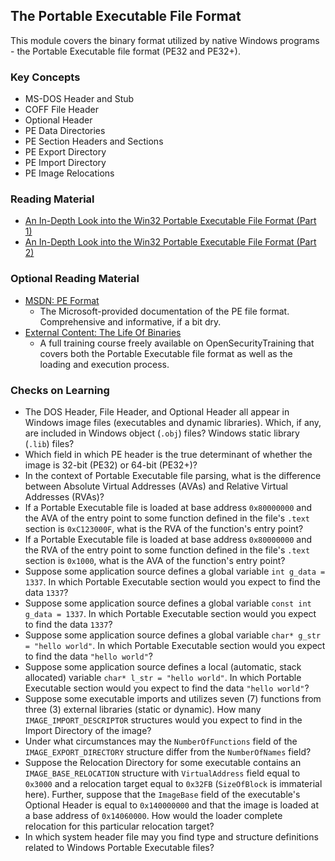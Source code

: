 ## The Portable Executable File Format

This module covers the binary format utilized by native Windows programs - the Portable Executable file format (PE32 and PE32+). 

### Key Concepts

- MS-DOS Header and Stub
- COFF File Header
- Optional Header
- PE Data Directories
- PE Section Headers and Sections
- PE Export Directory
- PE Import Directory
- PE Image Relocations

### Reading Material

- [An In-Depth Look into the Win32 Portable Executable File Format (Part 1)](http://bytepointer.com/resources/pietrek_in_depth_look_into_pe_format_pt1.htm)
- [An In-Depth Look into the Win32 Portable Executable File Format (Part 2)](http://bytepointer.com/resources/pietrek_in_depth_look_into_pe_format_pt2.htm)

### Optional Reading Material

- [MSDN: PE Format](https://docs.microsoft.com/en-us/windows/win32/debug/pe-format)
    - The Microsoft-provided documentation of the PE file format. Comprehensive and informative, if a bit dry.
- [External Content: The Life Of Binaries](http://opensecuritytraining.info/LifeOfBinaries.html)
    - A full training course freely available on OpenSecurityTraining that covers both the Portable Executable file format as well as the loading and execution process. 

### Checks on Learning

- The DOS Header, File Header, and Optional Header all appear in Windows image files (executables and dynamic libraries). Which, if any, are included in Windows object (`.obj`) files? Windows static library (`.lib`) files?
- Which field in which PE header is the true determinant of whether the image is 32-bit (PE32) or 64-bit (PE32+)?
- In the context of Portable Executable file parsing, what is the difference between Absolute Virtual Addresses (AVAs) and Relative Virtual Addresses (RVAs)?
- If a Portable Executable file is loaded at base address `0x80000000` and the AVA of the entry point to some function defined in the file's `.text` section is `0xC123000F`, what is the RVA of the function's entry point?
- If a Portable Executable file is loaded at base address `0x80000000` and the RVA of the entry point to some function defined in the file's `.text` section is `0x1000`, what is the AVA of the function's entry point?
- Suppose some application source defines a global variable `int g_data = 1337`. In which Portable Executable section would you expect to find the data `1337`?
- Suppose some application source defines a global variable `const int g_data = 1337`. In which Portable Executable section would you expect to find the data `1337`?
- Suppose some application source defines a global variable `char* g_str = "hello world"`. In which Portable Executable section would you expect to find the data `"hello world"`?
- Suppose some application source defines a local (automatic, stack allocated) variable `char* l_str = "hello world"`. In which Portable Executable section would you expect to find the data `"hello world"`?
- Suppose some executable imports and utilizes seven (7) functions from three (3) external libraries (static or dynamic). How many `IMAGE_IMPORT_DESCRIPTOR` structures would you expect to find in the Import Directory of the image?
- Under what circumstances may the `NumberOfFunctions` field of the `IMAGE_EXPORT_DIRECTORY` structure differ from the `NumberOfNames` field? 
- Suppose the Relocation Directory for some executable contains an `IMAGE_BASE_RELOCATION` structure with `VirtualAddress` field equal to `0x3000` and a relocation target equal to `0x32FB` (`SizeOfBlock` is immaterial here). Further, suppose that the `ImageBase` field of the executable's Optional Header is equal to `0x140000000` and that the image is loaded at a base address of `0x14060000`. How would the loader complete relocation for this particular relocation target?
- In which system header file may you find type and structure definitions related to Windows Portable Executable files?